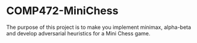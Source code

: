 # COMP472-MiniChess
The purpose of this project is to make you implement minimax, alpha-beta and develop adversarial heuristics for a Mini Chess game.
